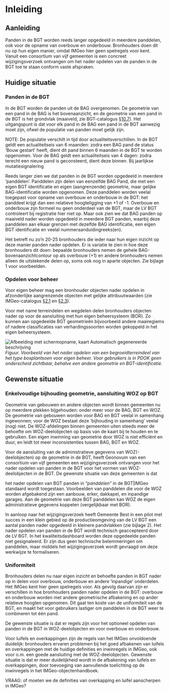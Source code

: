 # Inleiding

## Aanleiding

Panden in de BGT worden reeds langer opgedeeld in meerdere panddelen, ook voor
de opname van overbouw en onderbouw. Bronhouders doen dit nu op hun eigen
manier, omdat IMGeo hier geen spelregels voor kent. Vanuit een consortium van
vijf gemeenten is een concreet wijzigingsverzoek ontvangen om het nader opdelen
van de panden in de BGT toe te staan conform vaste afspraken.

## Huidige situatie

### Panden in de BGT

In de BGT worden de panden uit de BAG overgenomen. De geometrie van een pand in
de BAG is het bovenaanzicht, en de geometrie van een pand in de BGT is het
grondvlak (maaiveld, zie BGT-catalogus
[§10.7](https://docs.geostandaarden.nl/imgeo/catalogus/bgt/#objectafbakening-pand-panddelen)).
Het uitgangspunt is dat voor elk pand in de BAG een pand in de BGT aanwezig moet
zijn, ofwel de populatie van panden moet gelijk zijn.

NOTE: De populatie verschilt in tijd door actualiteitsverschillen. In de BGT
geldt een actualiteitseis van 6 maanden: zodra een BAG pand de status ‘Bouw
gestart’ heeft, dient dit pand binnen 6 maanden in de BGT te worden opgenomen.
Voor de BAG geldt een actualiteitseis van 4 dagen: zodra terecht een nieuw pand
is geconsteerd, dient deze binnen. Bij jaarlijkse mutatiesignalering

Reeds langer zien we dat panden in de BGT worden opgedeeld in meerdere
‘panddelen’. Panddelen zijn delen van eenzelfde BAG Pand, die met een eigen BGT
identificatie en eigen (aangrenzende) geometrie, maar gelijke BAG-identificatie
worden opgenomen. Deze panddelen worden veelal toegepast voor opname van
overbouw en onderbouw in de BGT: het panddeel krijgt dan een relatieve
hoogteligging van +1 of -1. Overbouw en onderbouw zijn formeel nu geen onderdeel
van de BGT, maar de LV BGT controleert bij registratie hier niet op. Maar ook
zien we dat BAG panden op maaiveld nader worden opgedeeld in meerdere BGT
panden, waarbij deze panddelen aan elkaar grenzen met dezelfde BAG
identificatie, een eigen BGT identificatie en veelal nummeraanduidingreeks(en).

Het betreft nu zo’n 20-25 bronhouders die ieder naar hun eigen inzicht op deze
manier panden nader opdelen. Er is variatie te zien in hoe deze bronhouders dit
doen: bepaalde bronhouders nemen de gehele BAG-bovenaanzichtcontour op als
overbouw (+1) en andere bronhouders nemen alleen de uitstekende delen op, soms
ook nog in aparte objecten. Zie bijlage 1 voor voorbeelden.

### Opdelen voor beheer

Voor eigen beheer mag een bronhouder objecten nader opdelen in afzonderlijke
aangrenzende objecten met gelijke attribuutwaarden (zie IMGeo-catalogus
[§2.1](https://docs.geostandaarden.nl/imgeo/catalogus/imgeo/#plus-en-beheertopografie)
en
[§2.3](https://docs.geostandaarden.nl/imgeo/catalogus/imgeo/#imgeo-objecten-in-de-bgt)).

Voor met name terreindelen en wegdelen delen bronhouders objecten nader op voor
de aansluiting met hun eigen beheersysteem (BOR). Zo kunnen aan opgedeelde BGT
geometrieën bijvoorbeeld andere maairegiems of nadere classificaties van
verhardingssoorten worden gekoppeld in het eigen beheersysteem.

![Afbeelding met schermopname, kaart Automatisch gegenereerde
beschrijving](media/1f040a35065eeb51d8dd16c0a230d850.png)*Figuur. Voorbeeld van
het nader opdelen van een begroeidterreindeel van het type bosplantsoen voor
eigen beheer. Voor gebruikers is in PDOK geen onderscheid zichtbaar, behalve een
andere geometrie en BGT-identificatie.*

## Gewenste situatie

### Enkelvoudige bijhouding geometrie, aansluiting WOZ op BGT

Geometrie van gebouwen en andere objecten wordt binnen gemeenten nu op meerdere
plekken bijgehouden: onder meer voor de BAG, BGT en WOZ. De geometrie van
gebouwen worden voor BAG en BGT veelal in samenhang ingewonnen; voor de WOZ
bestaat deze ‘bijhouding in samenhang’ veelal (nog) niet. De WOZ-afdelingen
binnen gemeenten uiten steeds meer de behoefte om WOZ-deelobjecten op basis van
de kaart bij te houden en te gebruiken. Een eigen inwinning van geometrie door
WOZ is niet efficiënt en duur, en leidt tot meer inconsistenties tussen BAG, BGT
en WOZ.

Voor de aansluiting van de administratieve gegevens van WOZ(-deelobjecten) op de
geometrie in de BGT, heeft Geonovum van een consortium van vijf gemeenten een
wijzigingsverzoek ontvangen voor het nader opdelen van panden in de BGT voor het
vormen van WOZ-deelobjecten in de BGT. De gewenste situatie van deze gemeenten
is dat

het nader opdelen van BGT panden in “*panddelen”* in de BGT\|IMGeo standaard
wordt toegestaan. Voorbeelden van panddelen die voor de WOZ worden afgebakend
zijn een aanbouw, erker, dakkapel, en inpandige garages. Aan de geometrie van
deze BGT panddelen kan WOZ de eigen administratieve gegevens koppelen
(vergelijkbaar met BOR).

In aanloop naar het wijzigingsverzoek heeft Gemeente Best in een pilot met
succes in een klein gebied op de productieomgeving van de LV BGT een aantal
panden nader opgedeeld in kleinere pandvlakken (zie bijlage 2). Het nader
opdelen van panden in de BGT wordt technisch geaccepteerd door de LV BGT. In het
kwaliteitsdashboard worden deze opgedeelde panden niet gesignaleerd. Er zijn dus
geen technische belemmeringen om panddelen, maar middels het wijzigingsverzoek
wordt gevraagd om deze werkwijze te formaliseren.

### Uniformiteit

Bronhouders delen nu naar eigen inzicht en behoefte panden in BGT nader op in
delen voor overbouw, onderbouw en andere ‘inpandige’ onderdelen. Het IMGeo kent
hier geen spelregels voor. Als gevolg daarvan zijn er verschillen in hoe
bronhouders panden nader opdelen in de BGT: overbouw en onderbouw worden met
andere geometrische afbakening en op ander relatieve hoogten opgenomen. Dit gaat
ten koste van de uniformiteit van de BGT, en maakt het voor gebruikers lastiger
om panddelen in de BGT weer te combineren tot één pand.

De gewenste situatie is dat er regels zijn voor het optioneel opdelen van panden
in de BGT in WOZ-deelobjecten en voor overbouw en onderbouw.

Voor luifels en overkappingen zijn de regels van het IMGeo onvoldoende
duidelijk: bronhouders ervaren problemen bij het goed afbakenen van luifels en
overkappingen met de huidige definities en inwinregels in IMGeo, ook voor o.m.
een goede aansluiting met de WOZ-deelobjecten. Gewenste situatie is dat er meer
duidelijkheid wordt in de afbakening van luifels en overkappingen, door
toevoeging van aanvullende toelichting op de inwinregels in het
IMGeo-objectenhandboek.

VRAAG: of moeten we de definities van overkapping en luifel aanscherpen in
IMGeo?
